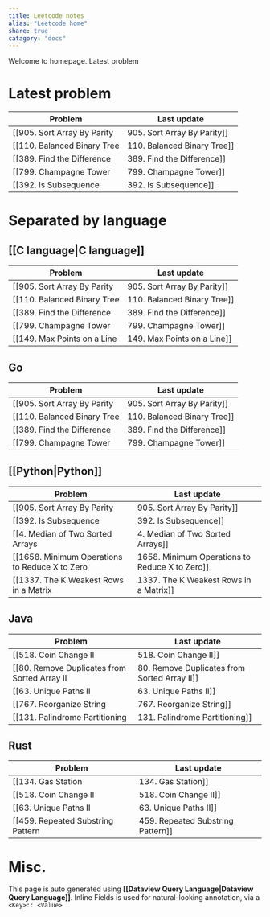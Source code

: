 ```yaml
---
title: Leetcode notes
alias: "Leetcode home"
share: true
catagory: "docs"
---
```


Welcome to homepage. Latest problem
# Latest problem

| Problem                       | Last update                   |
| ----------------------------- | ----------------------------- |
| [[905. Sort Array By Parity|905. Sort Array By Parity]] | 11:39 PM - September 28, 2023 |
| [[110. Balanced Binary Tree|110. Balanced Binary Tree]] | 11:34 PM - September 28, 2023 |
| [[389. Find the Difference|389. Find the Difference]]  | 10:36 PM - September 25, 2023 |
| [[799. Champagne Tower|799. Champagne Tower]]      | 7:41 AM - September 25, 2023  |
| [[392. Is Subsequence|392. Is Subsequence]]       | 9:39 AM - September 23, 2023  |


# Separated by language
## [[C language|C language]]
| Problem                       | Last update                   |
| ----------------------------- | ----------------------------- |
| [[905. Sort Array By Parity|905. Sort Array By Parity]] | 11:39 PM - September 28, 2023 |
| [[110. Balanced Binary Tree|110. Balanced Binary Tree]] | 11:34 PM - September 28, 2023 |
| [[389. Find the Difference|389. Find the Difference]]  | 10:36 PM - September 25, 2023 |
| [[799. Champagne Tower|799. Champagne Tower]]      | 7:41 AM - September 25, 2023  |
| [[149. Max Points on a Line|149. Max Points on a Line]] | 11:58 PM - September 23, 2023 |


## Go
| Problem                       | Last update                   |
| ----------------------------- | ----------------------------- |
| [[905. Sort Array By Parity|905. Sort Array By Parity]] | 11:39 PM - September 28, 2023 |
| [[110. Balanced Binary Tree|110. Balanced Binary Tree]] | 11:34 PM - September 28, 2023 |
| [[389. Find the Difference|389. Find the Difference]]  | 10:36 PM - September 25, 2023 |
| [[799. Champagne Tower|799. Champagne Tower]]      | 7:41 AM - September 25, 2023  |


## [[Python|Python]]
| Problem                                          | Last update                   |
| ------------------------------------------------ | ----------------------------- |
| [[905. Sort Array By Parity|905. Sort Array By Parity]]                    | 11:39 PM - September 28, 2023 |
| [[392. Is Subsequence|392. Is Subsequence]]                          | 9:39 AM - September 23, 2023  |
| [[4. Median of Two Sorted Arrays|4. Median of Two Sorted Arrays]]               | 9:27 PM - September 22, 2023  |
| [[1658. Minimum Operations to Reduce X to Zero|1658. Minimum Operations to Reduce X to Zero]] | 10:12 PM - September 20, 2023 |
| [[1337. The K Weakest Rows in a Matrix|1337. The K Weakest Rows in a Matrix]]         | 10:06 AM - September 18, 2023 |


## Java
| Problem                                        | Last update                   |
| ---------------------------------------------- | ----------------------------- |
| [[518. Coin Change II|518. Coin Change II]]                        | 10:59 AM - September 09, 2023 |
| [[80. Remove Duplicates from Sorted Array II|80. Remove Duplicates from Sorted Array II]] | 12:07 AM - August 30, 2023    |
| [[63. Unique Paths II|63. Unique Paths II]]                        | 12:04 AM - August 30, 2023    |
| [[767. Reorganize String|767. Reorganize String]]                     | 7:44 PM - August 26, 2023     |
| [[131. Palindrome Partitioning|131. Palindrome Partitioning]]               | 3:06 PM - August 19, 2023     |


## Rust
| Problem                             | Last update                   |
| ----------------------------------- | ----------------------------- |
| [[134. Gas Station|134. Gas Station]]                | 6:19 PM - September 17, 2023  |
| [[518. Coin Change II|518. Coin Change II]]             | 10:59 AM - September 09, 2023 |
| [[63. Unique Paths II|63. Unique Paths II]]             | 12:04 AM - August 30, 2023    |
| [[459. Repeated Substring Pattern|459. Repeated Substring Pattern]] | 7:44 PM - August 26, 2023     |



# Misc.

This page is auto generated using **[[Dataview Query Language|Dataview Query Language]]**. Inline Fields is used for natural-looking annotation, via a `<Key>:: <Value>`